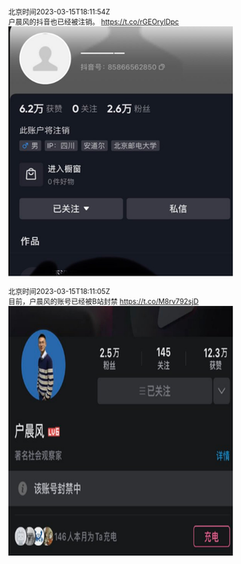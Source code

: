 北京时间2023-03-15T18:11:54Z<br>户晨风的抖音也已经被注销。 https://t.co/rGEOrylDpc<br><img src='/temp/image/2023/w-Month-3/1635946917036191744_0.jpg' width='450' height='500'><br><br>北京时间2023-03-15T18:11:05Z<br>目前，户晨风的账号已经被B站封禁 https://t.co/M8rv792sjD<br><img src='/temp/image/2023/w-Month-3/1635946714782744577_0.jpg' width='450' height='500'><br><br>